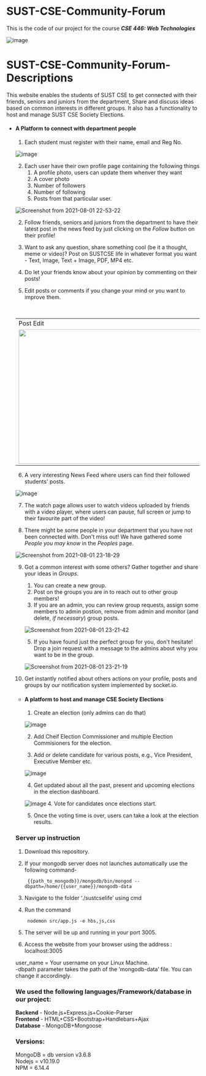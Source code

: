 # SUST-CSE-Community-Forum

This is the code of our project for the course  ***CSE 446: Web Technologies***

![image](https://user-images.githubusercontent.com/39720940/127362104-6e77704b-7eb1-48e5-ae26-a6267ca00084.png)

# SUST-CSE-Community-Forum-Descriptions

 This website enables the students of SUST CSE to get connected with their friends, seniors and juniors from the department, Share and discuss ideas based on common interests in different groups. It also has a functionality to host and manage SUST CSE Society Elections. 

* #### A Platform to connect with department people 
   1. Each student must register with their name, email and Reg No.
   
   
   ![image](https://user-images.githubusercontent.com/39720940/127771369-84a0a4f9-0230-465c-8cf5-62efc6ca1952.png)
   
   2. Each user have their own profile page containing the following things
        1. A profile photo, users can update them whenver they want
        2. A cover photo
        3. Number of followers
        4. Number of following
        5. Posts from that particular user.
   
   
   ![Screenshot from 2021-08-01 22-53-22](https://user-images.githubusercontent.com/41442625/127779109-4f087f86-9cb6-4ad0-8a70-5c07fed205db.png)

   2. Follow friends, seniors and juniors from the department to have their latest post in the news feed by just clicking on the *Follow* button on their profile!

   3. Want to ask any question, share something cool (be it a thought, meme or video)? Post on SUSTCSE life in whatever format you want - Text, Image, Text + Image, PDF, MP4 etc.

   4. Do let your friends know about your opinion by commenting on their posts!
   
   5. Edit posts or comments if you change your mind or you want to improve them.
   
   <table>
  <tr>
     <td>Post Edit</td>
     <td>Comment Edit</td>
  </tr>
  <tr>
    <td><img src="https://user-images.githubusercontent.com/41442625/127779319-3ab6fd14-975c-4507-8f10-64c46175e44d.png" width=970 height=350></td>
   <br>
    <td><img src="https://user-images.githubusercontent.com/41442625/127779344-a9e4bf99-fe87-4c35-a7b5-c55121e69223.png" width=970 height=350></td>
  </tr>
 </table>

   
   6. A very interesting News Feed where users can find their followed students' posts.
  
   ![image](https://user-images.githubusercontent.com/39720940/127771487-c8dce72b-221d-48ff-ad35-36b61d24801e.png)
   
   7. The watch page allows user to watch videos uploaded by friends with a video player, where users can pause, full screen or jump to their favourite part of the video!

   8. There might be some people in your department that you have not been connected with. Don't miss out! We have gathered some *People you may know* in the *Peoples* page.
   
   ![Screenshot from 2021-08-01 23-18-29](https://user-images.githubusercontent.com/41442625/127779843-e8bd1de8-14ca-4700-b304-87e1450d467c.png)
   
   9. Got a common interest with some others? Gather together and share your ideas in *Groups*.
      1. You can create a new group.
      2. Post on the groups you are in to reach out to other group members!
      3. If you are an admin, you can review group requests, assign some members to admin postion, remove from admin and monitor (and delete, *if necessary*) group posts.
     
      ![Screenshot from 2021-08-01 23-21-42](https://user-images.githubusercontent.com/41442625/127779900-f82438df-07a0-46d9-954a-fee512df9d85.png)


      5. If you have found just the perfect group for you, don't hesitate! Drop a join request with a message to the admins about why you want to be in the group.
      
      ![Screenshot from 2021-08-01 23-21-19](https://user-images.githubusercontent.com/41442625/127779929-375af4f8-e5d1-426a-81fe-4d8efa3ba4b6.png)


   10. Get instantly notified about others actions on your profile, posts and groups by our notification system implemented by socket.io.


* #### A platform to host and manage CSE Society Elections

    1. Create an election (only admins can do that)
    
    ![image](https://user-images.githubusercontent.com/39720940/127780116-2b9cc0e5-e512-4e36-8646-c9b4665b1c2d.png)

    2. Add Cheif Election Commissioner and multiple Election Commisioners for the election.

    3. Add or delete candidate for various posts, e.g., Vice President, Executive Member etc. 
    
    ![image](https://user-images.githubusercontent.com/39720940/127780574-2d8900e9-8e12-4957-b1d8-058cee75021d.png)

    4. Get updated about all the past, present and upcoming elections in the election dashboard.

    ![image](https://user-images.githubusercontent.com/39720940/127780080-5d3ce6c7-55e2-489c-88b4-0cae335cfcb0.png)
    4. Vote for candidates once elections start.  
     
    5. Once the voting time is over, users can take a look at the election results.



### Server up instruction

1. Download this repository.
2. If your mongodb server does not launches automatically use the following command- 

        {{path_to_mongodb}}/mongodb/bin/mongod --dbpath=/home/{{user_name}}/mongodb-data     
3. Navigate  to the folder  ‘./sustcselife’  using cmd
4. Run the command

        nodemon src/app.js -e hbs,js,css
5. The server will be up and running in your port 3005.
6. Access the website from your browser using the address : localhost:3005


 user_name = Your username on your Linux Machine.  
-dbpath parameter takes the path of the ‘mongodb-data’ file. You can change it accordingly. 

### We used the following languages/Framework/database in our project:

**Backend** - Node.js+Express.js+Cookie-Parser\
**Frontend** - HTML+CSS+Bootstrap+Handlebars+Ajax\
**Database** - MongoDB+Mongoose
### Versions:
MongoDB = db version v3.6.8\
Nodejs = v10.19.0\
NPM = 6.14.4

